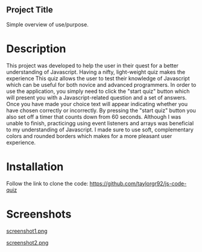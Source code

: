 ## Project Title

Simple overview of use/purpose.

# Description

This project was developed to help the user in their quest for a better understanding of Javascript. Having a nifty, light-weight quiz makes the experience
This quiz allows the user to test their knowledge of Javascript which can be useful for both novice and advanced programmers. In order to use the application, you simply need to click the "start quiz" button which will present you with a Javascript-related question and a set of answers. Once you have made your choice text will appear indicating whether you have chosen correctly or incorrectly. By pressing the "start quiz" button you also set off a timer that counts down from 60 seconds.
Although I was unable to finish, practicingg using event listeners and arrays was beneficial to my understanding of Javascript. I made sure to use soft, complementary colors and rounded borders which makes for a more pleasant user experience.

# Installation

Follow the link to clone the code: https://github.com/taylorgr92/js-code-quiz

# Screenshots

[screenshot1.png](https://postimg.cc/cgdPcJvf)

[screenshot2.png](https://postimg.cc/gwmgCTGW)